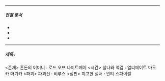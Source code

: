 
----
##### 연결 문서

- 
- 
- 
---

##### 제목 : 

<존재> 혼돈의 어머니 : 로드 오브 나이트메어
<시간> 찰나와 억겁 :  얼티메이트 마도카 마기카
<파괴> 파괴신 : 비루스
<심판> 지고한 질서 : 안티 스파이럴

